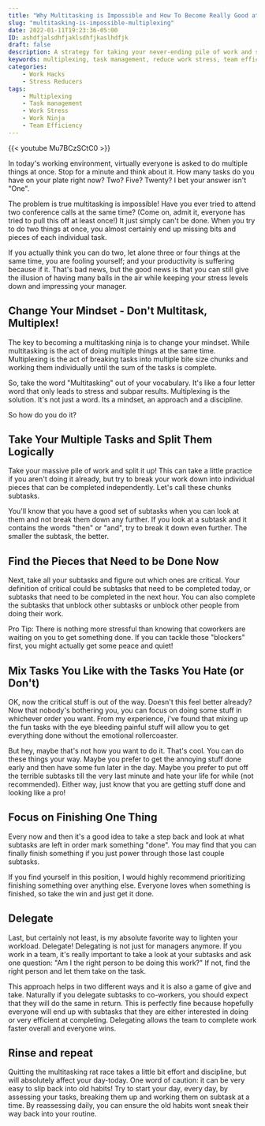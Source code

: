 ```yaml
---
title: "Why Multitasking is Impossible and How To Become Really Good at Faking It"
slug: "multitasking-is-impossible-multiplexing"
date: 2022-01-11T19:23:36-05:00
ID: ashdfjalsdhfjaklsdhfjkaslhdfjk
draft: false
description: A strategy for taking your never-ending pile of work and splitting it up into manageable subtasks. Reduce your work stress and look like a pro. 
keywords: multiplexing, task management, reduce work stress, team efficiency, tasks, subtasks, agile work management
categories: 
    - Work Hacks
    - Stress Reducers
tags:
    - Multiplexing
    - Task management
    - Work Stress
    - Work Ninja
    - Team Efficiency
---
```


{{< youtube Mu7BCzSCtC0 >}}

In today's working environment, virtually everyone is asked to do multiple things at once. Stop for a minute and think about it. How many tasks do you have on your plate right now? Two? Five? Twenty? I bet your answer isn't "One".

The problem is true multitasking is impossible! Have you ever tried to attend two conference calls at the same time? (Come on, admit it, everyone has tried to pull this off at least once!) It just simply can't be done. When you try to do two things at once, you almost certainly end up missing bits and pieces of each individual task. 

If you actually think you can do two, let alone three or four things at the same time, you are fooling yourself; and your productivity is suffering because if it. That's bad news, but the good news is that you can still give the illusion of having many balls in the air while keeping your stress levels down and impressing your manager. 

## Change Your Mindset - Don't Multitask, Multiplex!

The key to becoming a multitasking ninja is to change your mindset. While multitasking is the act of doing multiple things at the same time. Multiplexing is the act of breaking tasks into multiple bite size chunks and working them individually until the sum of the tasks is complete. 

So, take the word "Multitasking" out of your vocabulary. It's like a four letter word that only leads to stress and subpar results. Multiplexing is the solution. It's not just a word. Its a mindset, an approach and a discipline. 

So how do you do it?

## Take Your Multiple Tasks and Split Them Logically

Take your massive pile of work and split it up! This can take a little practice if you aren't doing it already, but try to break your work down into individual pieces that can be completed independently. Let's call these chunks subtasks. 

You'll know that you have a good set of subtasks when you can look at them and not break them down any further. If you look at a subtask and it contains the words "then" or "and", try to break it down even further. The smaller the subtask, the better. 

## Find the Pieces that Need to be Done Now

Next, take all your subtasks and figure out which ones are critical. Your definition of critical could be subtasks that need to be completed today, or subtasks that need to be completed in the next hour. You can also complete the subtasks that unblock other subtasks or unblock other people from doing their work. 

Pro Tip: There is nothing more stressful than knowing that coworkers are waiting on you to get something done. If you can tackle those "blockers" first, you might actually get some peace and quiet!

## Mix Tasks You Like with the Tasks You Hate (or Don't)

OK, now the critical stuff is out of the way. Doesn't this feel better already? Now that nobody's bothering you, you can focus on doing some stuff in whichever order you want. From my experience, i've found that mixing up the fun tasks with the eye bleeding painful stuff will allow you to get everything done without the emotional rollercoaster. 

But hey, maybe that's not how you want to do it. That's cool. You can do these things your way. Maybe you prefer to get the annoying stuff done early and then have some fun later in the day. Maybe you prefer to put off the terrible subtasks till the very last minute and hate your life for while (not recommended). Either way, just know that you are getting stuff done and looking like a pro!

## Focus on Finishing One Thing

Every now and then it's a good idea to take a step back and look at what subtasks are left in order mark something "done". You may find that you can finally finish something if you just power through those last couple subtasks. 

If you find yourself in this position, I would highly recommend prioritizing finishing something over anything else. Everyone loves when something is finished, so take the win and just get it done. 

## Delegate

Last, but certainly not least, is my absolute favorite way to lighten your workload. Delegate! Delegating is not just for managers anymore. If you work in a team, it's really important to take a look at your subtasks and ask one question: "Am I the right person to be doing this work?" If not, find the right person and let them take on the task. 

This approach helps in two different ways and it is also a game of give and take. Naturally if you delegate subtasks to co-workers, you should expect that they will do the same in return. This is perfectly fine because hopefully everyone will end up with subtasks that they are either interested in doing or very efficient at completing. Delegating allows the team to complete work faster overall and everyone wins. 

## Rinse and repeat

Quitting the multitasking rat race takes a little bit effort and discipline, but will absolutely affect your day-today. One word of caution: it can be very easy to slip back into old habits! Try to start your day, every day, by assessing your tasks, breaking them up and working them on subtask at a time. By reassessing daily, you can ensure the old habits wont sneak their way back into your routine. 


